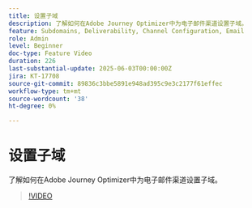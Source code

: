 ```yaml
---
title: 设置子域
description: 了解如何在Adobe Journey Optimizer中为电子邮件渠道设置子域。
feature: Subdomains, Deliverability, Channel Configuration, Email
role: Admin
level: Beginner
doc-type: Feature Video
duration: 226
last-substantial-update: 2025-06-03T00:00:00Z
jira: KT-17708
source-git-commit: 89836c3bbe5891e948ad395c9e3c2177f61effec
workflow-type: tm+mt
source-wordcount: '38'
ht-degree: 0%

---
```



# 设置子域

了解如何在Adobe Journey Optimizer中为电子邮件渠道设置子域。

>[!VIDEO](https://video.tv.adobe.com/v/3458490/?learn=on&enablevpops)
